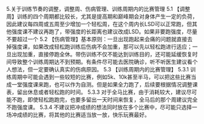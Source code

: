 ﻿5.关于训练节奏的调整，调整周、伤病管理、训练周期内的比赛管理
5.1 【调整周】训练的四个周期都比较长，尤其是提高期和巅峰期会对身体产生一定的负荷，因此建议每四周或五周至少增加一个轻松周，在这个周内长LSD可以正常跑，但其他强度课不建议再跑了，带强度的长距离也建议改成LSD。如果非要跑强度，尽量不要超过一个
5.2 【伤病管理】基本原则：一旦出现跑起来会痛的问题就直接去掉强度课，如果改成轻松跑训练后伤病不会加重，那可以先以轻松跑进行适应；一旦出现加重，直接停跑全休。带伤训练不仅不能达到训练目的，还可能延缓恢复时间导致整个训练周期达不到预期。有条件尽可能去医院确诊，听不听医生建议看个人想法，但一定要确认真实的伤病原因。
5.3 【训练周期内的比赛管理】
5.3.1 训练周期中可能会遇到一些较短的比赛，例如5k、10k甚至半马，可以把这些比赛当成一堂强度课来跑，也可以作为自测。但是如果全力跑了，后续要根据情况调整课表，留出休息或者轻松跑的时间。
5.3.3 对于全马比赛，由于消耗较大，建议尽可能不跑，即使轻松跑跑完，也要多留出一天时间来恢复，全马后的那个周建议完全不跑强度课。
5.3.4 不建议把冲成绩的想法同时放在多个比赛中，尽可能只选择一场冲成绩的比赛，将其他的比赛适当放一放，快乐玩赛最好。